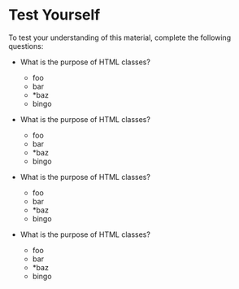 # Test Yourself

To test your understanding of this material, complete the following questions:

- What is the purpose of HTML classes?
  - foo
  - bar
  - *baz
  - bingo

- What is the purpose of HTML classes?
  - foo
  - bar
  - *baz
  - bingo

- What is the purpose of HTML classes?
  - foo
  - bar
  - *baz
  - bingo

- What is the purpose of HTML classes?
  - foo
  - bar
  - *baz
  - bingo
